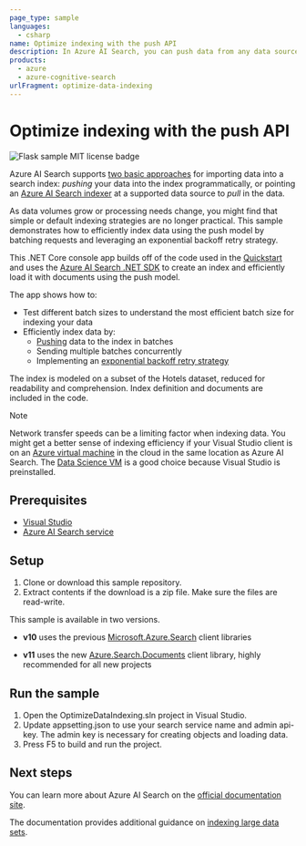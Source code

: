```yaml
---
page_type: sample
languages:
  - csharp
name: Optimize indexing with the push API
description: In Azure AI Search, you can push data from any data source to an index. In this C# sample, learn how to index more efficiently.
products:
  - azure
  - azure-cognitive-search
urlFragment: optimize-data-indexing
---
```


# Optimize indexing with the push API

![Flask sample MIT license badge](https://img.shields.io/badge/license-MIT-green.svg)

Azure AI Search supports [two basic approaches](https://docs.microsoft.com/azure/search/search-what-is-data-import) for importing data into a search index: *pushing* your data into the index programmatically, or pointing an [Azure AI Search indexer](https://docs.microsoft.com/azure/search/search-indexer-overview) at a supported data source to *pull* in the data.

As data volumes grow or processing needs change, you might find that simple or default indexing strategies are no longer practical. This sample demonstrates how to efficiently index data using the push model by batching requests and leveraging an exponential backoff retry strategy.

This .NET Core console app builds off of the code used in the [Quickstart](https://docs.microsoft.com/azure/search/search-get-started-dotnet) and uses the [Azure AI Search .NET SDK](https://docs.microsoft.com/dotnet/api/?term=microsoft.azure.search) to create an index and efficiently load it with documents using the push model.

The app shows how to:

- Test different batch sizes to understand the most efficient batch size for indexing your data
- Efficiently index data by:
  - [Pushing](https://docs.microsoft.com/azure/search/search-what-is-data-import#pushing-data-to-an-index) data to the index in batches
  - Sending multiple batches concurrently
  - Implementing an [exponential backoff retry strategy](https://docs.microsoft.com/dotnet/architecture/microservices/implement-resilient-applications/implement-retries-exponential-backoff)

The index is modeled on a subset of the Hotels dataset, reduced for readability and comprehension. Index definition and documents are included in the code.

> [!NOTE]
> Network transfer speeds can be a limiting factor when indexing data. You might get a better sense of indexing efficiency if your Visual Studio client is on an [Azure virtual machine](https://azure.microsoft.com/services/virtual-machines/) in the cloud in the same location as Azure AI Search. The [Data Science VM](https://azure.microsoft.com/services/virtual-machines/data-science-virtual-machines/) is a good choice because Visual Studio is preinstalled.

## Prerequisites

- [Visual Studio](https://visualstudio.microsoft.com/downloads/)
- [Azure AI Search service](https://docs.microsoft.com/azure/search/search-create-service-portal)

## Setup

1. Clone or download this sample repository.
1. Extract contents if the download is a zip file. Make sure the files are read-write.

This sample is available in two versions.

+ **v10** uses the previous [Microsoft.Azure.Search](https://docs.microsoft.com/en-us/dotnet/api/overview/azure/search/client10) client libraries

+ **v11** uses the new [Azure.Search.Documents](https://docs.microsoft.com/dotnet/api/overview/azure/search.documents-readme) client library, highly recommended for all new projects

## Run the sample

1. Open the OptimizeDataIndexing.sln project in Visual Studio.
1. Update appsetting.json to use your search service name and admin api-key. The admin key is necessary for creating objects and loading data.
1. Press F5 to build and run the project.

## Next steps

You can learn more about Azure AI Search on the [official documentation site](https://docs.microsoft.com/azure/search).

The documentation provides additional guidance on [indexing large data sets](https://docs.microsoft.com/azure/search/search-howto-large-index).
